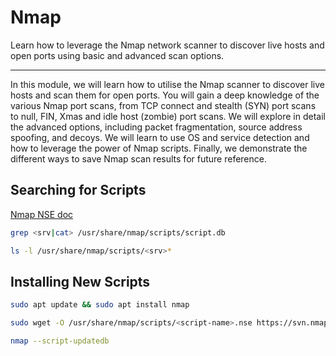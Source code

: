 # Nmap

Learn how to leverage the Nmap network scanner to discover live hosts and open ports using basic and advanced scan options.

---

In this module, we will learn how to utilise the Nmap scanner to discover live hosts and scan them for open ports. You will gain a deep knowledge of the various Nmap port scans, from TCP connect and stealth (SYN) port scans to null, FIN, Xmas and idle host (zombie) port scans. We will explore in detail the advanced options, including packet fragmentation, source address spoofing, and decoys. We will learn to use OS and service detection and how to leverage the power of Nmap scripts. Finally, we demonstrate the different ways to save Nmap scan results for future reference.

## Searching for Scripts

[Nmap NSE doc](https://nmap.org/nsedoc/)

```bash
grep <srv|cat> /usr/share/nmap/scripts/script.db
```

```bash
ls -l /usr/share/nmap/scripts/<srv>*
```

## Installing New Scripts

```bash
sudo apt update && sudo apt install nmap
```

```bash
sudo wget -O /usr/share/nmap/scripts/<script-name>.nse https://svn.nmap.org/nmap/scripts/<script-name>.nse

nmap --script-updatedb
```

